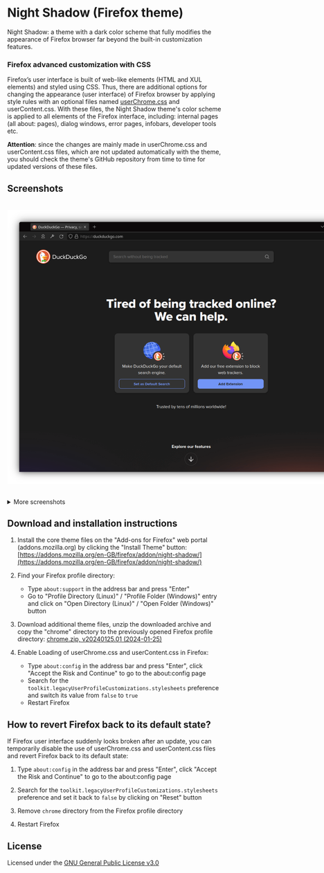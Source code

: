 # Night Shadow (Firefox theme)

Night Shadow: a theme with a dark color scheme that fully modifies the appearance of Firefox browser far beyond the built-in customization features.

### Firefox advanced customization with CSS

Firefox’s user interface is built of web-like elements (HTML and XUL elements) and styled using CSS. Thus, there are additional options for changing the appearance (user interface) of Firefox browser by applying style rules with an optional files named [userChrome.css](https://www.userchrome.org/) and userContent.css. With these files, the Night Shadow theme's color scheme is applied to all elements of the Firefox interface, including: internal pages (all about: pages), dialog windows, error pages, infobars, developer tools etc.

**Attention**: since the changes are mainly made in userChrome.css and userContent.css files, which are not updated automatically with the theme, you should check the theme's GitHub repository from time to time for updated versions of these files.

## Screenshots

<img src="screenshots/0215506.png" alt="Night Shadow: a theme with a dark color scheme that fully modifies the appearance of Firefox browser far beyond the built-in customization features" style="display: inline-block; margin: 20px 0 30px 0; max-width: 850px">

<details>
<summary>More screenshots</summary>
<img src="screenshots/0215547.png" alt="Night Shadow: a theme with a dark color scheme that fully modifies the appearance of Firefox browser far beyond the built-in customization features" style="display: inline-block; margin: 20px 0 30px 0; max-width: 850px">

<img src="screenshots/0215937.png" alt="Night Shadow: a theme with a dark color scheme that fully modifies the appearance of Firefox browser far beyond the built-in customization features" style="display: inline-block; margin: 20px 0 30px 0; max-width: 850px">

<img src="screenshots/0210040.png" alt="Night Shadow: a theme with a dark color scheme that fully modifies the appearance of Firefox browser far beyond the built-in customization features" style="display: inline-block; margin: 20px 0 30px 0; max-width: 850px">

<img src="screenshots/0210119.png" alt="Night Shadow: a theme with a dark color scheme that fully modifies the appearance of Firefox browser far beyond the built-in customization features" style="display: inline-block; margin: 20px 0 30px 0; max-width: 850px">

<img src="screenshots/0210144.png" alt="Night Shadow: a theme with a dark color scheme that fully modifies the appearance of Firefox browser far beyond the built-in customization features" style="display: inline-block; margin: 20px 0 30px 0; max-width: 850px">

<img src="screenshots/0210223.png" alt="Night Shadow: a theme with a dark color scheme that fully modifies the appearance of Firefox browser far beyond the built-in customization features" style="display: inline-block; margin: 20px 0 30px 0; max-width: 850px">

<img src="screenshots/0210335.png" alt="Night Shadow: a theme with a dark color scheme that fully modifies the appearance of Firefox browser far beyond the built-in customization features" style="display: inline-block; margin: 20px 0 30px 0; max-width: 850px">

<img src="screenshots/0210413.png" alt="Night Shadow: a theme with a dark color scheme that fully modifies the appearance of Firefox browser far beyond the built-in customization features" style="display: inline-block; margin: 20px 0 30px 0; max-width: 850px">

<img src="screenshots/0210446.png" alt="Night Shadow: a theme with a dark color scheme that fully modifies the appearance of Firefox browser far beyond the built-in customization features" style="display: inline-block; margin: 20px 0 30px 0; max-width: 850px">

<img src="screenshots/0210508.png" alt="Night Shadow: a theme with a dark color scheme that fully modifies the appearance of Firefox browser far beyond the built-in customization features" style="display: inline-block; margin: 20px 0 30px 0; max-width: 850px">

<img src="screenshots/0210947.png" alt="Night Shadow: a theme with a dark color scheme that fully modifies the appearance of Firefox browser far beyond the built-in customization features" style="display: inline-block; margin: 20px 0 30px 0; max-width: 850px">

<img src="screenshots/0211011.png" alt="Night Shadow: a theme with a dark color scheme that fully modifies the appearance of Firefox browser far beyond the built-in customization features" style="display: inline-block; margin: 20px 0 30px 0; max-width: 850px">

<img src="screenshots/0211027.png" alt="Night Shadow: a theme with a dark color scheme that fully modifies the appearance of Firefox browser far beyond the built-in customization features" style="display: inline-block; margin: 20px 0 30px 0; max-width: 850px">
</details>

## Download and installation instructions

1. Install the core theme files on the "Add-ons for Firefox" web portal (addons.mozilla.org) by clicking the "Install Theme" button: [https://addons.mozilla.org/en-GB/firefox/addon/night-shadow/](https://addons.mozilla.org/en-GB/firefox/addon/night-shadow/)

2. Find your Firefox profile directory:
    - Type `about:support` in the address bar and press "Enter"
    - Go to "Profile Directory (Linux)" / "Profile Folder (Windows)" entry and click on "Open Directory (Linux)" / "Open Folder (Windows)" button

3. Download additional theme files, unzip the downloaded archive and copy the "chrome" directory to the previously opened Firefox profile directory: [chrome.zip, v20240125.01 (2024-01-25)](https://github.com/serhiyguryev/night-shadow-theme/releases/download/v20240125.01/chrome.zip)

4. Enable Loading of userChrome.css and userContent.css in Firefox:
    - Type `about:config` in the address bar and press "Enter", click "Accept the Risk and Continue" to go to the about:config page
    - Search for the `toolkit.legacyUserProfileCustomizations.stylesheets` preference and switch its value from `false` to `true`
    - Restart Firefox

## How to revert Firefox back to its default state?

If Firefox user interface suddenly looks broken after an update, you can temporarily disable the use of userChrome.css and userContent.css files and revert Firefox back to its default state:

1. Type `about:config` in the address bar and press "Enter", click "Accept the Risk and Continue" to go to the about:config page

2. Search for the `toolkit.legacyUserProfileCustomizations.stylesheets` preference and set it back to `false` by clicking on "Reset" button

3. Remove `chrome` directory from the Firefox profile directory

4. Restart Firefox

## License

Licensed under the [GNU General Public License v3.0](https://github.com/serhiyguryev/night-shadow-theme/blob/main/LICENSE)
